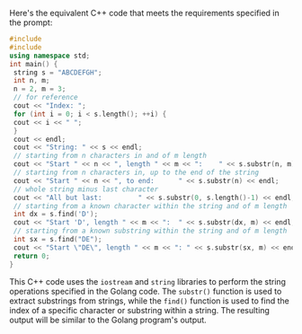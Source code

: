 Here's the equivalent C++ code that meets the requirements specified in the prompt:
```c++
#include 
#include 
using namespace std;
int main() {
 string s = "ABCDEFGH";
 int n, m;
 n = 2, m = 3;
 // for reference
 cout << "Index: ";
 for (int i = 0; i < s.length(); ++i) {
 cout << i << " ";
 }
 cout << endl;
 cout << "String: " << s << endl;
 // starting from n characters in and of m length
 cout << "Start " << n << ", length " << m << ":    " << s.substr(n, m) << endl;
 // starting from n characters in, up to the end of the string
 cout << "Start " << n << ", to end:      " << s.substr(n) << endl;
 // whole string minus last character
 cout << "All but last:         " << s.substr(0, s.length()-1) << endl;
 // starting from a known character within the string and of m length
 int dx = s.find('D');
 cout << "Start 'D', length " << m << ":  " << s.substr(dx, m) << endl;
 // starting from a known substring within the string and of m length
 int sx = s.find("DE");
 cout << "Start \"DE\", length " << m << ": " << s.substr(sx, m) << endl;
 return 0;
}
```
This C++ code uses the `iostream` and `string` libraries to perform the string operations specified in the Golang code. The `substr()` function is used to extract substrings from strings, while the `find()` function is used to find the index of a specific character or substring within a string. The resulting output will be similar to the Golang program's output.

